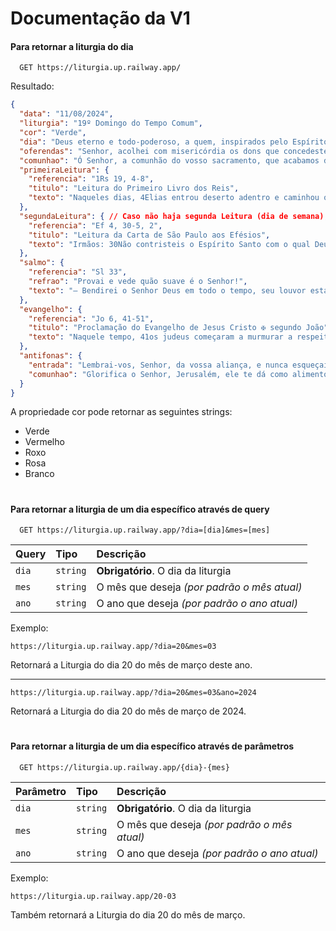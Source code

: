 # Documentação da V1

#### Para retornar a liturgia do dia

```
  GET https://liturgia.up.railway.app/
```

Resultado:

```json
{
  "data": "11/08/2024",
  "liturgia": "19º Domingo do Tempo Comum",
  "cor": "Verde",
  "dia": "Deus eterno e todo-poderoso, a quem, inspirados pelo Espírito Santo, ousamos chamar de Pai, fazei crescer em nossos corações o espírito de adoção filial, para merecermos entrar um dia na posse da herança prometida. Por nosso Senhor Jesus Cristo, vosso Filho, que é Deus, e convosco vive e reina, na unidade do Espírito Santo, por todos os séculos dos séculos.",
  "oferendas": "Senhor, acolhei com misericórdia os dons que concedestes à vossa Igreja e ela agora vos apresenta. Transformai-os por vosso poder em sacramento da nossa salvação. Por Cristo, nosso Senhor.",
  "comunhao": "Ó Senhor, a comunhão do vosso sacramento, que acabamos de receber, nos salve e nos confirme na luz da vossa verdade. Por Cristo, nosso Senhor.",
  "primeiraLeitura": {
    "referencia": "1Rs 19, 4-8",
    "titulo": "Leitura do Primeiro Livro dos Reis",
    "texto": "Naqueles dias, 4Elias entrou deserto adentro e caminhou o dia todo. Sentou-se finalmente debaixo de um junípero e pediu para si a morte, dizendo: “Agora basta, Senhor! Tira a minha vida, pois não sou melhor que meus pais”. 5E, deitando-se no chão, adormeceu à sombra do junípero. De repente, um anjo tocou-o e disse: “Levanta-te e come!”,6Ele abriu os olhos e viu junto à sua cabeça um pão assado debaixo da cinza e um jarro de água. Comeu, bebeu e tornou a dormir. 7Mas o anjo do Senhor veio pela segunda vez, tocou-o e disse: “Levanta-te e come! Ainda tens um caminho longo a percorrer”. 8Elias levantou-se, comeu e bebeu, e, com a força desse alimento, andou quarenta dias e quarenta noites, até chegar ao Horeb, o monte de Deus."
  },
  "segundaLeitura": { // Caso não haja segunda Leitura (dia de semana), retornará a string "Não há segunda leitura hoje!"
    "referencia": "Ef 4, 30-5, 2",
    "titulo": "Leitura da Carta de São Paulo aos Efésios",
    "texto": "Irmãos: 30Não contristeis o Espírito Santo com o qual Deus vos marcou como com um selo para o dia da libertação. 31Toda a amargura, irritação, cólera, gritaria, injúrias, tudo isso deve desaparecer do meio de vós, como toda espécie de maldade. 32Sede bons uns para com os outros, sede compassivos; perdoai-vos mutuamente, como Deus vos perdoou por meio de Cristo. 5, 1Sede imitadores de Deus, como filhos que ele ama. 2Vivei no amor, como Cristo nos amou e se entregou a si mesmo a Deus por nós, em oblação e sacrifício de suave odor."
  },
  "salmo": {
    "referencia": "Sl 33",
    "refrao": "Provai e vede quão suave é o Senhor!",
    "texto": "— Bendirei o Senhor Deus em todo o tempo, seu louvor estará sempre em minha boca. Minha alma se gloria no Senhor; que ouçam os humildes e se alegrem! \n— Comigo engrandecei ao Senhor Deus, exaltemos todos juntos o seu nome! Todas as vezes que o busquei, ele me ouviu, e de todos os temores me livrou. \n— Contemplai a sua face e alegrai-vos, e vosso rosto não se cubra de vergonha! Este infeliz gritou a Deus, e foi ouvido, e o Senhor o libertou de toda angústia. \n— O anjo do Senhor vem acampar ao redor dos que o temem, e os salva. Provai e vede quão suave é o Senhor! Feliz o homem que tem nele o seu refúgio"
  },
  "evangelho": {
    "referencia": "Jo 6, 41-51",
    "titulo": "Proclamação do Evangelho de Jesus Cristo ✠ segundo João",
    "texto": "Naquele tempo, 41os judeus começaram a murmurar a respeito de Jesus, porque havia dito: “Eu sou o pão que desceu do céu”. 42Eles comentavam: “Não é este Jesus, o filho de José? Não conhecemos seu pai e sua mãe? Como então pode dizer que desceu do céu?”43Jesus respondeu: “Não murmureis entre vós. 44Ninguém pode vir a mim, se o Pai que me enviou não o atrai. E eu o ressuscitarei no último dia. 45Está escrito nos Profetas: ‘Todos serão discípulos de Deus’. Ora, todo aquele que escutou o Pai e por ele foi instruído, vem a mim. 46Não que alguém já tenha visto o Pai. Só aquele que vem de junto de Deus viu o Pai. 47Em verdade, em verdade vos digo, quem crê, possui a vida eterna.48Eu sou o pão da vida. 49Os vossos pais comeram o maná no deserto e, no entanto, morreram. 50Eis aqui o pão que desce do céu: quem dele comer, nunca morrerá. 51Eu sou o pão vivo descido do céu. Quem comer deste pão viverá eternamente. E o pão que eu darei é a minha carne dada para a vida do mundo”."
  },
  "antifonas": {
    "entrada": "Lembrai-vos, Senhor, da vossa aliança, e nunca esqueçais a vida dos vossos pobres. Levantai-vos Senhor, e julgai vossa causa, e não fecheis o ouvido ao clamor dos que vos procuram. (Cf. Sl 73, 20. 19. 22. 23)",
    "comunhao": "Glorifica o Senhor, Jerusalém, ele te dá como alimento a flor do trigo. (Cf. SI 147, 12. 14)"
  }
}
```

A propriedade cor pode retornar as seguintes strings:
 - Verde
 - Vermelho
 - Roxo
 - Rosa
 - Branco


#

#### Para retornar a liturgia de um dia específico através de query

```
  GET https://liturgia.up.railway.app/?dia=[dia]&mes=[mes]
```

| Query   | Tipo       | Descrição                           |
| :---------- | :--------- | :---------------------------------- |
| `dia` | `string` | **Obrigatório**. O dia da liturgia |
| `mes` | `string` | O mês que deseja *(por padrão o mês atual)* |
| `ano` | `string` | O ano que deseja *(por padrão o ano atual)* |

Exemplo:

```
https://liturgia.up.railway.app/?dia=20&mes=03
```
Retornará a Liturgia do dia 20 do mês de março deste ano.

---

```
https://liturgia.up.railway.app/?dia=20&mes=03&ano=2024
```
Retornará a Liturgia do dia 20 do mês de março de 2024.

#


#### Para retornar a liturgia de um dia específico através de parâmetros

```
  GET https://liturgia.up.railway.app/{dia}-{mes}
```

| Parâmetro   | Tipo       | Descrição                           |
| :---------- | :--------- | :---------------------------------- |
| `dia` | `string` | **Obrigatório**. O dia da liturgia |
| `mes` | `string` | O mês que deseja *(por padrão o mês atual)* |
| `ano` | `string` | O ano que deseja *(por padrão o ano atual)* |

Exemplo:

```
https://liturgia.up.railway.app/20-03
```
Também retornará a Liturgia do dia 20 do mês de março.
